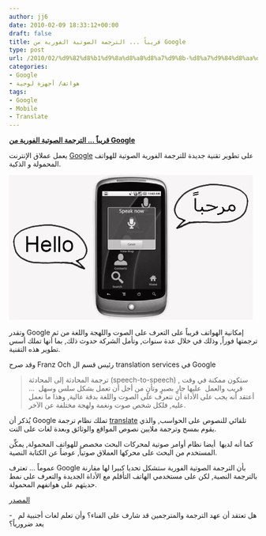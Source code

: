 ```yaml
---
author: jj6
date: 2010-02-09 18:33:12+00:00
draft: false
title: قريباً ... الترجمة الصوتية الفورية من Google
type: post
url: /2010/02/%d9%82%d8%b1%d9%8a%d8%a8%d8%a7%d9%8b-%d8%a7%d9%84%d8%aa%d8%b1%d8%ac%d9%85%d8%a9-%d8%a7%d9%84%d8%b5%d9%88%d8%aa%d9%8a%d8%a9-%d8%a7%d9%84%d9%81%d9%88%d8%b1%d9%8a%d8%a9-%d9%85%d9%86-google/
categories:
- Google
- هواتف/ أجهزة لوحية
tags:
- Google
- Mobile
- Translate
---
```


[**قريباً ... الترجمة الصوتية الفورية من Google**](https://www.it-scoop.com/2010/02/%d9%82%d8%b1%d9%8a%d8%a8%d8%a7%d9%8b-%d8%a7%d9%84%d8%aa%d8%b1%d8%ac%d9%85%d8%a9-%d8%a7%d9%84%d8%b5%d9%88%d8%aa%d9%8a%d8%a9-%d8%a7%d9%84%d9%81%d9%88%d8%b1%d9%8a%d8%a9-%d9%85%d9%86-google/)


يعمل عملاق الإنترنت [Google](http://www.google.com) على تطوير  تقنية جديدة للترجمة الفورية الصوتية للهواتف المحمولة و الذكية.

[![](hello-marhaba.jpg)
](https://www.it-scoop.com/2010/02/%d9%82%d8%b1%d9%8a%d8%a8%d8%a7%d9%8b-%d8%a7%d9%84%d8%aa%d8%b1%d8%ac%d9%85%d8%a9-%d8%a7%d9%84%d8%b5%d9%88%d8%aa%d9%8a%d8%a9-%d8%a7%d9%84%d9%81%d9%88%d8%b1%d9%8a%d8%a9-%d9%85%d9%86-google/)

وتقدر Google إمكانية الهواتف قريباً على التعرف على الصوت واللهجة  واللغة من ثم ترجمتها فوراً, وذلك في خلال عدة سنوات, وتأمل الشركة حدوث  ذلك, بما أنها تملك أسس تطوير هذه التقنية.

وقد صرح Franz Och رئيس قسم ال translation services في Google


<blockquote>ترجمة  المحادثة إلى المحادثة (speech-to-speech) , ستكون ممكنة في وقت قريب  والعمل  عليها جارٍ بصبرٍ وتأنٍ من أجل أن تعمل بشكل سلس وسهل  ... أعتقد  أنه يجب على الأداة أن تتعرف على الصوت واللغة بدقة عالية, وهذا ما نعمل  عليه, فلكل شخص صوت ونغمة ولهجة مختلفة عن الآخر.</blockquote>


يُذكر  أن Google تملك نظام ترجمة [translate](http://translate.google.com) تلقائي للنصوص على الحواسب, والذي يقوم بمسح وترجمة ملايين نصوص المواقع  والوثائق وبعدة لغات على النت.

كما  أنه لديها  أيضا نظام أوامر صوتية لمحركات البحث مخصص للهواتف المحمولة,  يمكِّن المستخدم من البحث على محركها العملاق صوتياً, عوضاً عن الكتابة  النصية.

عموماً ... تعترف Google بأن الترجمة الصوتية الفورية ستشكل تحديا كبيرا  لها مقارنة بالترجمة النصية, لكن على مستخدمي الهاتف التأقلم مع الأداة  الجديدة والتعرف على نمط حديثهم على هواتفهم المحمولة.

[المصدر](http://technology.timesonline.co.uk/tol/news/tech_and_web/personal_tech/article7017831.ece)

-   هل تعتقد أن عهد الترجمة والمترجمين قد شارف على الفناء؟ وأن تعلم  لغات أجنبية لم يعد ضرورياً؟
